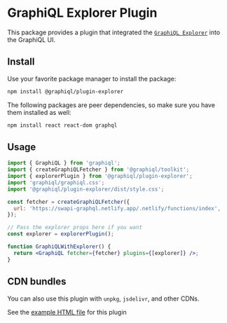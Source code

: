# GraphiQL Explorer Plugin

This package provides a plugin that integrated the
[`GraphiQL Explorer`](https://github.com/OneGraph/graphiql-explorer) into the
GraphiQL UI.

## Install

Use your favorite package manager to install the package:

```sh
npm install @graphiql/plugin-explorer
```

The following packages are peer dependencies, so make sure you have them
installed as well:

```sh
npm install react react-dom graphql
```

## Usage

```jsx
import { GraphiQL } from 'graphiql';
import { createGraphiQLFetcher } from '@graphiql/toolkit';
import { explorerPlugin } from '@graphiql/plugin-explorer';
import 'graphiql/graphiql.css';
import '@graphiql/plugin-explorer/dist/style.css';

const fetcher = createGraphiQLFetcher({
  url: 'https://swapi-graphql.netlify.app/.netlify/functions/index',
});

// Pass the explorer props here if you want
const explorer = explorerPlugin();

function GraphiQLWithExplorer() {
  return <GraphiQL fetcher={fetcher} plugins={[explorer]} />;
}
```

## CDN bundles

You can also use this plugin with `unpkg`, `jsdelivr`, and other CDNs.

See the [example HTML file](examples/index.html) for this plugin
